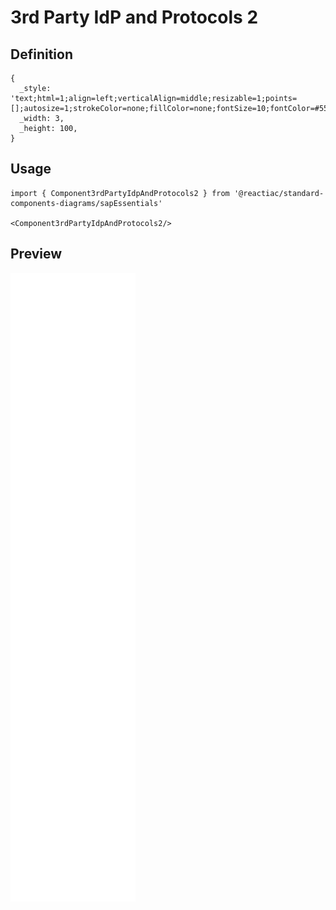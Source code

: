 # 3rd Party IdP and Protocols 2

## Definition

```
{
  _style: 'text;html=1;align=left;verticalAlign=middle;resizable=1;points=[];autosize=1;strokeColor=none;fillColor=none;fontSize=10;fontColor=#556B82;fontFamily=Helvetica;',
  _width: 3,
  _height: 100,
}
```

## Usage

```
import { Component3rdPartyIdpAndProtocols2 } from '@reactiac/standard-components-diagrams/sapEssentials'

<Component3rdPartyIdpAndProtocols2/>
```

## Preview

<img src="./component-3rd-party-idp-and-protocols-2.png" width="200"/>
